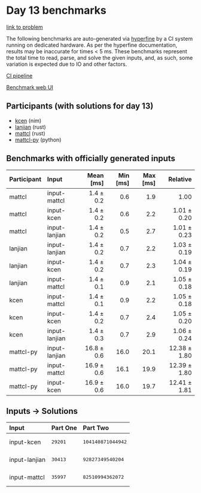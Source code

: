 # Day 13 benchmarks

[link to problem](https://adventofcode.com/2024/day/13)

The following benchmarks are auto-generated via
[hyperfine](https://github.com/sharkdp/hyperfine) by a CI system running on
dedicated hardware. As per the hyperfine documentation, results may be
inaccurate for times < 5 ms. These benchmarks represent the total time to read,
parse, and solve the given inputs, and, as such, some variation is expected due
to IO and other factors.

[CI pipeline](http://ci.papercode.net:8080/teams/main/pipelines/aoc2024)

[Benchmark web UI](https://aoc.ancalagon.black)


## Participants (with solutions for day 13)

- [kcen](https://github.com/kcen/aoc2024) (nim)
- [lanjian](https://github.com/lanjian/aoc-2024) (rust)
- [mattcl](https://github.com/mattcl/aoc2024) (rust)
- [mattcl-py](https://github.com/mattcl/aoc2024-py) (python)


## Benchmarks with officially generated inputs

| Participant | Input | Mean [ms] | Min [ms] | Max [ms] | Relative |
|:---|:---|---:|---:|---:|---:|
| mattcl | input-mattcl | 1.4 ± 0.2 | 0.6 | 1.9 | 1.00 |
| mattcl | input-kcen | 1.4 ± 0.2 | 0.6 | 2.2 | 1.01 ± 0.20 |
| mattcl | input-lanjian | 1.4 ± 0.2 | 0.5 | 2.7 | 1.01 ± 0.23 |
| lanjian | input-lanjian | 1.4 ± 0.2 | 0.7 | 2.2 | 1.03 ± 0.19 |
| lanjian | input-kcen | 1.4 ± 0.2 | 0.7 | 2.3 | 1.04 ± 0.19 |
| lanjian | input-mattcl | 1.4 ± 0.1 | 0.9 | 2.1 | 1.05 ± 0.18 |
| kcen | input-mattcl | 1.4 ± 0.1 | 0.9 | 2.2 | 1.05 ± 0.18 |
| kcen | input-kcen | 1.4 ± 0.2 | 0.7 | 2.4 | 1.05 ± 0.20 |
| kcen | input-lanjian | 1.4 ± 0.3 | 0.7 | 2.9 | 1.06 ± 0.24 |
| mattcl-py | input-lanjian | 16.8 ± 0.6 | 16.0 | 20.1 | 12.38 ± 1.80 |
| mattcl-py | input-mattcl | 16.9 ± 0.6 | 16.1 | 19.9 | 12.39 ± 1.80 |
| mattcl-py | input-kcen | 16.9 ± 0.6 | 16.0 | 19.7 | 12.41 ± 1.81 |


## Inputs -> Solutions

| Input | Part One | Part Two |
|:---|:---|:---|
|input-kcen|<pre>29201</pre>|<pre>104140871044942</pre>|
|input-lanjian|<pre>30413</pre>|<pre>92827349540204</pre>|
|input-mattcl|<pre>35997</pre>|<pre>82510994362072</pre>|